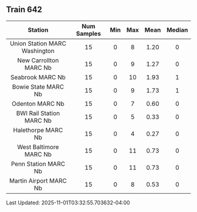 ## Train 642

| Station | Num Samples | Min | Max | Mean | Median |
| :-----: | :---------: | :-: | :-: | :--: | :----: |
| Union Station MARC Washington | 15 | 0 | 8 | 1.20 | 0 |
| New Carrollton MARC Nb | 15 | 0 | 9 | 1.27 | 0 |
| Seabrook MARC Nb | 15 | 0 | 10 | 1.93 | 1 |
| Bowie State MARC Nb | 15 | 0 | 9 | 1.73 | 1 |
| Odenton MARC Nb | 15 | 0 | 7 | 0.60 | 0 |
| BWI Rail Station MARC Nb | 15 | 0 | 5 | 0.33 | 0 |
| Halethorpe MARC Nb | 15 | 0 | 4 | 0.27 | 0 |
| West Baltimore MARC Nb | 15 | 0 | 11 | 0.73 | 0 |
| Penn Station MARC Nb | 15 | 0 | 11 | 0.73 | 0 |
| Martin Airport MARC Nb | 15 | 0 | 8 | 0.53 | 0 |


Last Updated: 2025-11-01T03:32:55.703632-04:00
